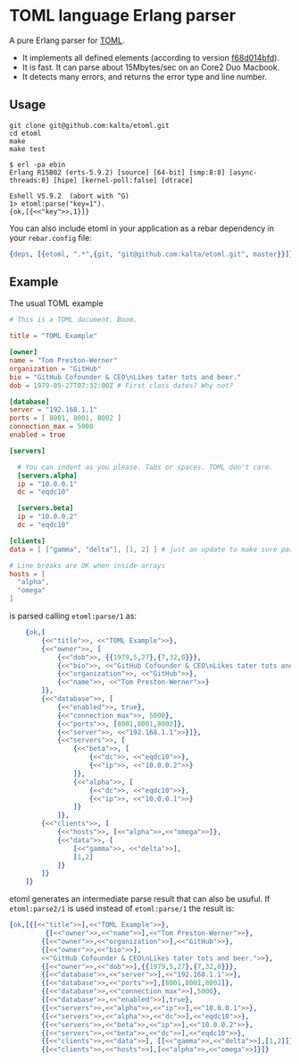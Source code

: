 
TOML language Erlang parser
===========================

A pure Erlang parser for [TOML](https://github.com/mojombo/toml).

* It implements all defined elements (according to version 
[f68d014bfd](https://github.com/mojombo/toml/commit/f68d014bfd4a84a64fb5f6a7c1a83a4162415d4b)). 
* It is fast. It can parse about 15Mbytes/sec on an Core2 Duo Macbook.
* It detects many errors, and returns the error type and line number. 


Usage
-----

```
git clone git@github.com:kalta/etoml.git
cd etoml
make
make test

$ erl -pa ebin
Erlang R15B02 (erts-5.9.2) [source] [64-bit] [smp:8:8] [async-threads:0] [hipe] [kernel-poll:false] [dtrace]

Eshell V5.9.2  (abort with ^G)
1> etoml:parse("key=1").
{ok,[{<<"key">>,1}]}
```

You can also include etoml in your application as a rebar dependency in your 
`rebar.config` file:

```erlang
{deps, [{etoml, ".*",{git, "git@github.com:kalta/etoml.git", master}}]}.
```



Example
-------

The usual TOML example

```toml
# This is a TOML document. Boom.

title = "TOML Example"

[owner]
name = "Tom Preston-Werner"
organization = "GitHub"
bio = "GitHub Cofounder & CEO\nLikes tater tots and beer."
dob = 1979-05-27T07:32:00Z # First class dates? Why not?

[database]
server = "192.168.1.1"
ports = [ 8001, 8001, 8002 ]
connection_max = 5000
enabled = true

[servers]

  # You can indent as you please. Tabs or spaces. TOML don't care.
  [servers.alpha]
  ip = "10.0.0.1"
  dc = "eqdc10"

  [servers.beta]
  ip = "10.0.0.2"
  dc = "eqdc10"

[clients]
data = [ ["gamma", "delta"], [1, 2] ] # just an update to make sure parsers support it

# Line breaks are OK when inside arrays
hosts = [
  "alpha",
  "omega"
]
```

is parsed calling `etoml:parse/1` as:

```erlang
	{ok,[
		{<<"title">>, <<"TOML Example">>},
     	{<<"owner">>, [
     		{<<"dob">>, {{1979,5,27},{7,32,0}}},
       		{<<"bio">>, <<"GitHub Cofounder & CEO\nLikes tater tots and beer.">>},
       		{<<"organization">>, <<"GitHub">>},
       		{<<"name">>, <<"Tom Preston-Werner">>}
       	]},
     	{<<"database">>, [
     		{<<"enabled">>, true},
       		{<<"connection_max">>, 5000},
       		{<<"ports">>, [8001,8001,8002]},
       		{<<"server">>, <<"192.168.1.1">>}]},
     		{<<"servers">>, [
     			{<<"beta">>, [
     				{<<"dc">>, <<"eqdc10">>},
     				{<<"ip">>, <<"10.0.0.2">>}
     			]},
       			{<<"alpha">>, [
       				{<<"dc">>, <<"eqdc10">>},
       				{<<"ip">>, <<"10.0.0.1">>}
       			]}
       		]},
     	{<<"clients">>, [
      		{<<"hosts">>, [<<"alpha">>,<<"omega">>]},
       		{<<"data">>, [
       			[<<"gamma">>, <<"delta">>],
       			[1,2]
       		]}
       	]}
    ]}
```

etoml generates an intermediate parse result that can also be usuful. If `etoml:parse2/1`
is used instead of `etoml:parse/1` the result is:

```erlang
{ok,[{[<<"title">>],<<"TOML Example">>},
    	 {[<<"owner">>,<<"name">>],<<"Tom Preston-Werner">>},
     	{[<<"owner">>,<<"organization">>],<<"GitHub">>},
     	{[<<"owner">>,<<"bio">>],
      	<<"GitHub Cofounder & CEO\nLikes tater tots and beer.">>},
     	{[<<"owner">>,<<"dob">>],{{1979,5,27},{7,32,0}}},
     	{[<<"database">>,<<"server">>],<<"192.168.1.1">>},
     	{[<<"database">>,<<"ports">>],[8001,8001,8002]},
     	{[<<"database">>,<<"connection_max">>],5000},
     	{[<<"database">>,<<"enabled">>],true},
     	{[<<"servers">>,<<"alpha">>,<<"ip">>],<<"10.0.0.1">>},
     	{[<<"servers">>,<<"alpha">>,<<"dc">>],<<"eqdc10">>},
     	{[<<"servers">>,<<"beta">>,<<"ip">>],<<"10.0.0.2">>},
     	{[<<"servers">>,<<"beta">>,<<"dc">>],<<"eqdc10">>},
     	{[<<"clients">>,<<"data">>], [[<<"gamma">>,<<"delta">>],[1,2]]},
     	{[<<"clients">>,<<"hosts">>],[<<"alpha">>,<<"omega">>]}]}
```
